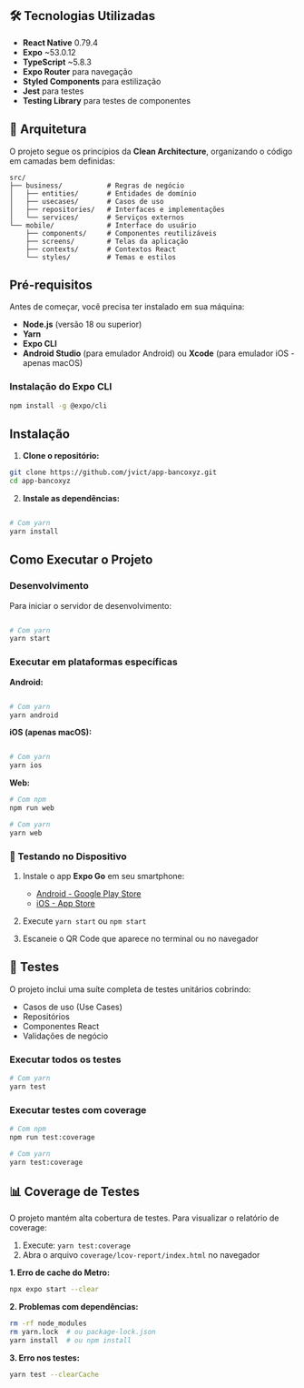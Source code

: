 ## 🛠️ Tecnologias Utilizadas

- **React Native** 0.79.4
- **Expo** ~53.0.12
- **TypeScript** ~5.8.3
- **Expo Router** para navegação
- **Styled Components** para estilização
- **Jest** para testes
- **Testing Library** para testes de componentes

## 📱 Arquitetura

O projeto segue os princípios da **Clean Architecture**, organizando o código em camadas bem definidas:

```
src/
├── business/           # Regras de negócio
│   ├── entities/       # Entidades de domínio
│   ├── usecases/       # Casos de uso
│   ├── repositories/   # Interfaces e implementações
│   └── services/       # Serviços externos
└── mobile/             # Interface do usuário
    ├── components/     # Componentes reutilizáveis
    ├── screens/        # Telas da aplicação
    ├── contexts/       # Contextos React
    └── styles/         # Temas e estilos
```

## Pré-requisitos

Antes de começar, você precisa ter instalado em sua máquina:

- **Node.js** (versão 18 ou superior)
- **Yarn**
- **Expo CLI**
- **Android Studio** (para emulador Android) ou **Xcode** (para emulador iOS - apenas macOS)

### Instalação do Expo CLI

```bash
npm install -g @expo/cli
```

## Instalação

1. **Clone o repositório:**
```bash
git clone https://github.com/jvict/app-bancoxyz.git
cd app-bancoxyz
```

2. **Instale as dependências:**
```bash

# Com yarn
yarn install
```

## Como Executar o Projeto

### Desenvolvimento

Para iniciar o servidor de desenvolvimento:

```bash

# Com yarn
yarn start
```

### Executar em plataformas específicas

**Android:**
```bash

# Com yarn
yarn android
```

**iOS (apenas macOS):**
```bash

# Com yarn
yarn ios
```

**Web:**
```bash
# Com npm
npm run web

# Com yarn
yarn web
```

### 📱 Testando no Dispositivo

1. Instale o app **Expo Go** em seu smartphone:
   - [Android - Google Play Store](https://play.google.com/store/apps/details?id=host.exp.exponent)
   - [iOS - App Store](https://apps.apple.com/app/expo-go/id982107779)

2. Execute `yarn start` ou `npm start`

3. Escaneie o QR Code que aparece no terminal ou no navegador

## 🧪 Testes

O projeto inclui uma suíte completa de testes unitários cobrindo:
- Casos de uso (Use Cases)
- Repositórios
- Componentes React
- Validações de negócio

### Executar todos os testes

```bash
# Com yarn
yarn test
```

### Executar testes com coverage

```bash
# Com npm
npm run test:coverage

# Com yarn
yarn test:coverage
```

## 📊 Coverage de Testes

O projeto mantém alta cobertura de testes. Para visualizar o relatório de coverage:

1. Execute: `yarn test:coverage`
2. Abra o arquivo `coverage/lcov-report/index.html` no navegador

**1. Erro de cache do Metro:**
```bash
npx expo start --clear
```

**2. Problemas com dependências:**
```bash
rm -rf node_modules
rm yarn.lock  # ou package-lock.json
yarn install  # ou npm install
```

**3. Erro nos testes:**
```bash
yarn test --clearCache
```